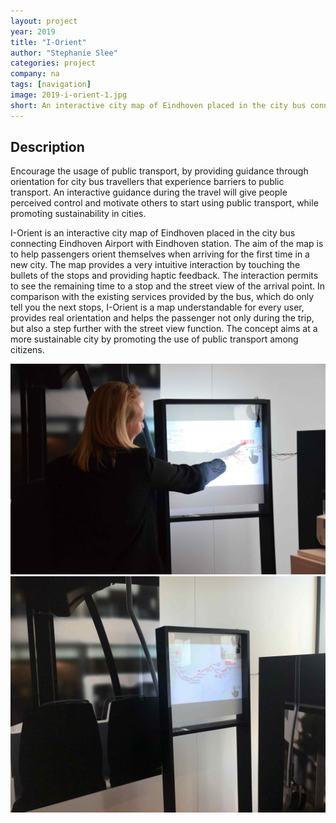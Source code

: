 ```yaml
---
layout: project
year: 2019
title: "I-Orient"
author: "Stephanie Slee"
categories: project
company: na
tags: [navigation]
image: 2019-i-orient-1.jpg
short: An interactive city map of Eindhoven placed in the city bus connecting Eindhoven Airport with Eindhoven station.
---
```


## Description
Encourage the usage of public transport, by providing guidance through orientation for city bus travellers that experience barriers to public transport. An interactive guidance during the travel will give people perceived control and motivate others to start using public transport, while promoting sustainability in cities.

I-Orient is an interactive city map of Eindhoven placed in the city bus connecting Eindhoven Airport with Eindhoven station. The aim of the map is to help passengers orient themselves when arriving for the first time in a new city. The map provides a very intuitive interaction by touching the bullets of the stops and providing haptic feedback. The interaction permits to see the remaining time to a stop and the street view of the arrival point. In comparison with the existing services provided by the bus, which do only tell you the next stops, I-Orient is a map understandable for every user, provides real orientation and helps the passenger not only during the trip, but also a step further with the street view function. The concept aims at a more sustainable city by promoting the use of public transport among citizens.

<div class="project-image">
  <img src="/assets/img/2019-i-orient-2.jpg">
</div>
<div class="project-image">
  <img src="/assets/img/2019-i-orient-3.jpg">
</div>
